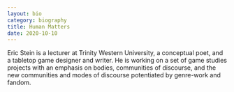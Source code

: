 ```yaml
---
layout: bio
category: biography
title: Human Matters
date: 2020-10-10
---
```


Eric  Stein  is  a lecturer at  Trinity  Western  University,  a  conceptual  poet,  and  a tabletop  game designer and writer. He is working on a set of game studies projects with an emphasis on bodies, communities of discourse, and the new communities and modes of discourse potentiated by genre-work and fandom.
